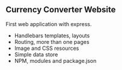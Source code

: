 ## Currency Converter Website

First web application with express.

* Handlebars templates, layouts
* Routing, more than one pages
* Image and CSS resources
* Simple data store
* NPM, modules and package.json